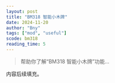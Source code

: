 ```yaml
---
layout: post
title: "BM318 智能小木牌"
date: 2024-11-20
author: "Bny"
tags: ["mod", "useful"]
scode: bm318
reading_time: 5
---
```


> 帮助你了解“BM318 智能小木牌”功能...

内容后续填充。
